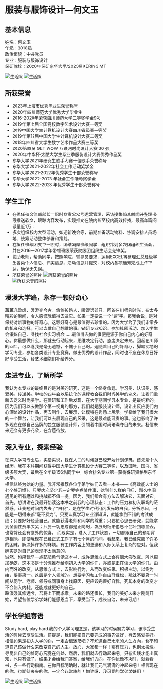 # 服装与服饰设计—何文玉

## 基本信息  
姓名：何文玉   
年级：2016级  
政治面貌：中共党员  
专业：服装与服饰设计  
保研院校：2020年保研东华大学/2023届KERING MT  

![生活照](https://sicnu-wiki-1302714559.cos.ap-nanjing.myqcloud.com/Img/%E4%BD%95%E6%96%87%E7%8E%891.png)
![生活照](https://sicnu-wiki-1302714559.cos.ap-nanjing.myqcloud.com/Img/%E4%BD%95%E6%96%87%E7%8E%892.png)
## 所获荣誉<br>
* 2023年上海市优秀毕业生荣誉称号<br>
* 2020年四川师范大学优秀大学毕业生<br>
* 2016-2020年荣获四川师范大学二等奖学金9次<br>
* 2019年第七届全国高校数字艺术设计大赛一等奖<br>
* 2019中国大学生计算机设计大赛四川省级赛一等奖  
* 2019年第12届中国大学生计算机设计大赛二等奖<br>
* 2018年四川省大学生数字艺术作品大赛三等奖<br>
* 2020第四届 GET WOW 互联网时尚设计大赛 30 强<br>
* 2020年中华杯·太酷大学生毕业季服装设计大赛优秀作品奖<br>
* 东华大学2021年研究生歌手大赛十佳歌手荣誉称号<br>
* 东华大学2021-2022年社会工作活动奖学金<br>
* 东华大学2021-2022年优秀学生干部荣誉称号<br>
* 东华大学2022-2023 年社会工作活动奖学金<br>
* 东华大学2022-2023 年优秀学生干部荣誉称号<br>

## 学生工作  
* 在担任校文体部部长一职时负责公众号运营管理，采访搜集热点新闻并整理书写推送软文，跟踪内容发布，实现推文在院内甚至校内高效传播，最高单篇阅读量近1万；  
* 多次组织校内大型活动，如迎新晚会等，前期准备活动物料、协调安排人员场地、统筹活动整体部署和策划。
* 在担任班级团支书一职时，团结凝聚班级同学，组织策划多次团组织生活会，并在2016—2017学年带领班级荣获院级团组织生活会先锋奖。  
* 协助老师，帮助同学，按照学院、辅导员要求，运用EXCEL等整理汇总班级学生各类个人信息、评奖信息、活动信息并提交，对校内各项通知完成上传下达，确保无失误。
* 所获荣誉的照片
![所获荣誉的照片](https://sicnu-wiki-1302714559.cos.ap-nanjing.myqcloud.com/Img/%E4%BD%95%E6%96%87%E7%8E%893.png)  
![所获荣誉的照片](https://sicnu-wiki-1302714559.cos.ap-nanjing.myqcloud.com/Img/%E4%BD%95%E6%96%87%E7%8E%894.png)
## 漫漫大学路，永存一颗好奇心<br>
苒苒几盈虚，澄澄变今古。悠悠长路人，暧暧远郊日。回首在川师的时光，有太多精彩的瞬间，令人感慨我值得去做它。如果一定要说一个“最”字。那我会说，是对保持对新事物的好奇心。这颗好奇心是最值得去珍惜的。因为大学给了我们非常多的机会和选择，可以去做自己想做的事。钻研专业知识、参加社团活动、加入学生会锻炼自己、寻找社会实习机会……最值得去做的事便是源于你自己内心的好奇心。你最想做什么，那就去行动起来，思维决定行动，态度决定未来。回起在川师的四年，可以说我是毫无遗憾，不愧于自己的。追随着自己的好奇心，脚踏实地的学习专业，参加各类设计专业竞赛，做出优秀的设计作品，同时也不忘在休息日好好享受生活，给艺术细胞们补给养分。

## 走进专业，了解所学<br>
我认为本专业的最终目的是对美的研究，这是一个终身命题。学习美，认识美，感受美，传递美。学校的四年会以系统化的课程教会我们时尚美学的定义，让我们重新去定义时尚美学。在读研和工作后发现，在大学期间学习本专业，是最纯粹的。因为我们可以去做那个第一视角的那方，我们就是服装设计师，设计出反应我们内心深处的设计作品，再去制作，去展示，让模特在秀场上展示。学校给了我们很大的一个舞台，让我们可以去展现自己的风采，这是最难能可贵的事。这也影响了许多现在在做自己品牌的独立服装设计师，引领着中国时尚璀璨夺目的未来。相信未来还会有更多花朵，在含苞待放。

## 深入专业，探索经验<br>
在深入学习专业后，实话实说，我在大二的时候就已经开始计划保研。首先是个人经历，我在本科期间获得中国大学生计算机设计大赛二等奖，以及国际、国内、省级多项大奖，最后在全年级156名同学中，综合排名专业第一获得保研资格到东华大学。  
相信以终为始的力量。我非常推荐各位学弟学妹们去看一本书——《高效能人士的七个好习惯》。只要内心坚定我一定要完成某件事，达到什么样的目标，那么中间遇见的所有磨难和挑战都不值一提。因为，我们都会有方法去解决它，去面对它。  
首先，想讲讲在我最开始读这本书之前我的心理状态：工作的压力和初入职场的茫然感，让我短时间内失去了“自我”，是在学生时代闪闪发光的自我。分析原因，可能是一切得来都“毫不费力”。只要认真学习专业课知识，就能拿到不错的考试成绩；只要好好经营自己，就能获得老师和同学的尊重；只要花心思去研究，就能拿到全国性赛事大奖；只要一切思考都是正向的，发展的结果也总不会坏到哪里去，也常常还会有意外的惊喜。
而现实是，进入了工作状态，一切都跟自己的预期背道相驰。即便我现在已经正式工作了有七个月的时间。看起来，我已经克服了许多的困难，解决掉许多的麻烦。有工作内容上的更迭和人际关系上复杂的应对。但我确实是对自己的表现不太满意的。  
诚然，如果我早一点鼓起勇气读这本书，或许思维方式上会有很大的改变。所以更加确定，这本书是十分想推荐给刚初入大学的你们，亦或是正在读大学的你们。由内而外的改变，从思维方式上，去影响行为，从而改变结果。积极主动，以终为始，要事第一。这层是个人领域的。想要学习和工作自由而轻松，那就不要第一时间从同学、老师、领导或同事身上找原因，更应该完善好自我，究其本身的改变才不会陷入内耗，还能成就更好的自己。  
路漫漫其修远兮，吾将上下而求索。未来的路还很长，我们的美好未来才刚刚开始，希望各位学弟学妹们能感恩当下，享受当下，成长自洽，未来可期！

## 学长学姐寄语<br>
Study hard, play hard.我的个人学习理念是，该学习的时候努力学习，该享受生活的时候去享受生活。前提是，我们能把自己要完成的事先做好，再去感受美好。相信如果是初入大学的你，一定会很迷茫吧？不知道自己未来的人生方向，也不知道自己该做什么来改变自己的人生。放心，大家都一样！别有压力，也别太摆烂。寻觅出自己的好奇心究竟在何处，然后，我们就去行动起来吧。只有实践才能出真知，也只有做了，结果才会给我们答案，给我们方向。在你犹豫不决时，就看看书，多一些行动指南。在你目标明确时，就让我们元气满满的冲起来吧！相信现在的你，也期待未来的你，一定会非常棒的！加油呀，我可爱的学弟学妹们！

![生活照](https://sicnu-wiki-1302714559.cos.ap-nanjing.myqcloud.com/Img/%E4%BD%95%E6%96%87%E7%8E%895.png)
![生活照](https://sicnu-wiki-1302714559.cos.ap-nanjing.myqcloud.com/Img/%E4%BD%95%E6%96%87%E7%8E%896.png)